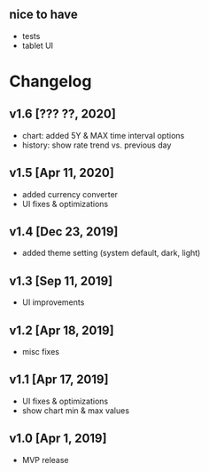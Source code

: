 ## nice to have
* tests
* tablet UI

# Changelog

## v1.6 [??? ??, 2020]
* chart: added 5Y & MAX time interval options
* history: show rate trend vs. previous day

## v1.5 [Apr 11, 2020]
* added currency converter
* UI fixes & optimizations

## v1.4 [Dec 23, 2019]
* added theme setting (system default, dark, light)

## v1.3 [Sep 11, 2019]
* UI improvements

## v1.2 [Apr 18, 2019]
* misc fixes

## v1.1 [Apr 17, 2019]
* UI fixes & optimizations
* show chart min & max values

## v1.0 [Apr 1, 2019]
* MVP release
